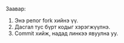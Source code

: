 Заавар:

1. Энэ репог fork хийнэ үү.
2. Дасгал тус бүрт кодыг хэрэгжүүлнэ.
3. Commit хийж, надад линкээ явуулна уу.
